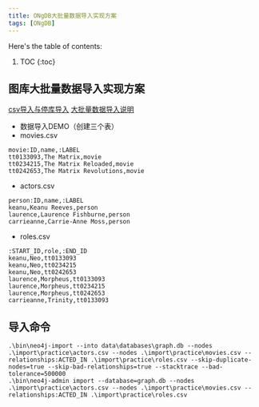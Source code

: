 ```yaml
---
title: ONgDB大批量数据导入实现方案
tags: [ONgDB]
---
```


Here's the table of contents:
1. TOC
{:toc}


## 图库大批量数据导入实现方案
[csv导入与停库导入](https://neo4j.com/developer/guide-import-csv/#_super_fast_batch_importer_for_huge_datasets)
[大批量数据导入说明](https://neo4j.com/docs/operations-manual/current/tools/import/)

- 数据导入DEMO（创建三个表）
- movies.csv
```
movie:ID,name,:LABEL
tt0133093,The Matrix,movie
tt0234215,The Matrix Reloaded,movie
tt0242653,The Matrix Revolutions,movie
```
- actors.csv
```
person:ID,name,:LABEL
keanu,Keanu Reeves,person
laurence,Laurence Fishburne,person
carrieanne,Carrie-Anne Moss,person
```
- roles.csv
```
:START_ID,role,:END_ID
keanu,Neo,tt0133093
keanu,Neo,tt0234215
keanu,Neo,tt0242653
laurence,Morpheus,tt0133093
laurence,Morpheus,tt0234215
laurence,Morpheus,tt0242653
carrieanne,Trinity,tt0133093
```
## 导入命令
```
.\bin\neo4j-import --into data\databases\graph.db --nodes .\import\practice\actors.csv --nodes .\import\practice\movies.csv --relationships:ACTED_IN .\import\practice\roles.csv --skip-duplicate-nodes=true --skip-bad-relationships=true --stacktrace --bad-tolerance=500000
.\bin\neo4j-admin import --database=graph.db --nodes .\import\practice\actors.csv --nodes .\import\practice\movies.csv --relationships:ACTED_IN .\import\practice\roles.csv
```

